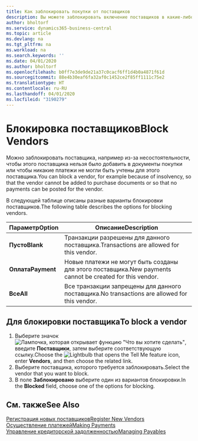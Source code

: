 ```yaml
---
title: Как заблокировать покупки от поставщиков
description: Вы можете заблокировать включение поставщиков в какие-либо транзакции или просто заблокировать новые платежи им.
author: bholtorf
ms.service: dynamics365-business-central
ms.topic: article
ms.devlang: na
ms.tgt_pltfrm: na
ms.workload: na
ms.search.keywords: ''
ms.date: 04/01/2020
ms.author: bholtorf
ms.openlocfilehash: b0ff7e3de9de21a37c0cacf6ff1d4b0a4871f61d
ms.sourcegitcommit: 88e4b30eaf6fa32af0c1452ce2f85ff1111c75e2
ms.translationtype: HT
ms.contentlocale: ru-RU
ms.lasthandoff: 04/01/2020
ms.locfileid: "3190279"
---
```

# <a name="block-vendors"></a><span data-ttu-id="c7f95-103">Блокировка поставщиков</span><span class="sxs-lookup"><span data-stu-id="c7f95-103">Block Vendors</span></span>
<span data-ttu-id="c7f95-104">Можно заблокировать поставщика, например из-за несостоятельности, чтобы этого поставщика нельзя было добавить в документы покупки или чтобы никакие платежи не могли быть учтены для этого поставщика.</span><span class="sxs-lookup"><span data-stu-id="c7f95-104">You can block a vendor, for example because of insolvency, so that the vendor cannot be added to purchase documents or so that no payments can be posted for the vendor.</span></span>

<span data-ttu-id="c7f95-105">В следующей таблице описаны разные варианты блокировки поставщиков.</span><span class="sxs-lookup"><span data-stu-id="c7f95-105">The following table describes the options for blocking vendors.</span></span>  

|<span data-ttu-id="c7f95-106">Параметр</span><span class="sxs-lookup"><span data-stu-id="c7f95-106">Option</span></span>|<span data-ttu-id="c7f95-107">Описание</span><span class="sxs-lookup"><span data-stu-id="c7f95-107">Description</span></span>|  
|--------------------|------------|  
|<span data-ttu-id="c7f95-108">**Пусто**</span><span class="sxs-lookup"><span data-stu-id="c7f95-108">**Blank**</span></span>|<span data-ttu-id="c7f95-109">Транзакции разрешены для данного поставщика.</span><span class="sxs-lookup"><span data-stu-id="c7f95-109">Transactions are allowed for this vendor.</span></span>|
|<span data-ttu-id="c7f95-110">**Оплата**</span><span class="sxs-lookup"><span data-stu-id="c7f95-110">**Payment**</span></span>|<span data-ttu-id="c7f95-111">Новые платежи не могут быть созданы для этого поставщика.</span><span class="sxs-lookup"><span data-stu-id="c7f95-111">New payments cannot be created for this vendor.</span></span>|  
|<span data-ttu-id="c7f95-112">**Все**</span><span class="sxs-lookup"><span data-stu-id="c7f95-112">**All**</span></span>|<span data-ttu-id="c7f95-113">Все транзакции запрещены для данного поставщика.</span><span class="sxs-lookup"><span data-stu-id="c7f95-113">No transactions are allowed for this vendor.</span></span>|  

## <a name="to-block-a-vendor"></a><span data-ttu-id="c7f95-114">Для блокировки поставщика</span><span class="sxs-lookup"><span data-stu-id="c7f95-114">To block a vendor</span></span>  
1. <span data-ttu-id="c7f95-115">Выберите значок ![Лампочка, которая открывает функцию "Что вы хотите сделать"](media/ui-search/search_small.png "Что вы хотите сделать"), введите **Поставщики**, затем выберите соответствующую ссылку.</span><span class="sxs-lookup"><span data-stu-id="c7f95-115">Choose the ![Lightbulb that opens the Tell Me feature](media/ui-search/search_small.png "Tell me what you want to do") icon, enter **Vendors**, and then choose the related link.</span></span>
2. <span data-ttu-id="c7f95-116">Выберите поставщика, которого требуется заблокировать.</span><span class="sxs-lookup"><span data-stu-id="c7f95-116">Select the vendor that you want to block.</span></span>
3. <span data-ttu-id="c7f95-117">В поле **Заблокировано** выберите один из вариантов блокировки.</span><span class="sxs-lookup"><span data-stu-id="c7f95-117">In the **Blocked** field, choose one of the options for blocking.</span></span>

## <a name="see-also"></a><span data-ttu-id="c7f95-118">См. также</span><span class="sxs-lookup"><span data-stu-id="c7f95-118">See Also</span></span>  
[<span data-ttu-id="c7f95-119">Регистрация новых поставщиков</span><span class="sxs-lookup"><span data-stu-id="c7f95-119">Register New Vendors</span></span>](purchasing-how-register-new-vendors.md)  
[<span data-ttu-id="c7f95-120">Осуществление платежей</span><span class="sxs-lookup"><span data-stu-id="c7f95-120">Making Payments</span></span>](payables-make-payments.md)  
[<span data-ttu-id="c7f95-121">Управление кредиторской задолженностью</span><span class="sxs-lookup"><span data-stu-id="c7f95-121">Managing Payables</span></span>](payables-manage-payables.md)
